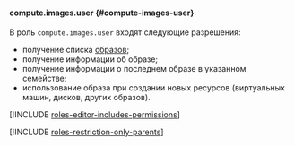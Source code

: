 #### compute.images.user {#compute-images-user}

В роль `compute.images.user` входят следующие разрешения:

- получение списка [образов](../compute/concepts/images.md);
- получение информации об образе;
- получение информации о последнем образе в указанном семействе;
- использование образа при создании новых ресурсов (виртуальных машин, дисков, других образов).

[!INCLUDE [roles-editor-includes-permissions](iam/roles-editor-includes-permissions.md)]

[!INCLUDE [roles-restriction-only-parents](iam/roles-restriction-only-parents.md)]